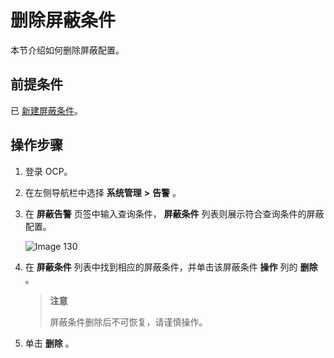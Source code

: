 删除屏蔽条件
===========================

本节介绍如何删除屏蔽配置。

前提条件
-------------------------

已 [新建屏蔽条件](14.shielded-alert-1.md)。

操作步骤
-------------------------

1. 登录 OCP。

2. 在左侧导航栏中选择 **系统管理** **\>** **告警** 。

3. 在 **屏蔽告警** 页签中输入查询条件， **屏蔽条件** 列表则展示符合查询条件的屏蔽配置。

   ![Image 130](https://help-static-aliyun-doc.aliyuncs.com/assets/img/zh-CN/6581988461/p426025.png)

4. 在 **屏蔽条件** 列表中找到相应的屏蔽条件，并单击该屏蔽条件 **操作** 列的 **删除** 。

   > **注意**
   >
   > 屏蔽条件删除后不可恢复，请谨慎操作。

5. 单击 **删除** 。
